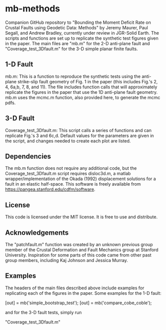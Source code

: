 # mb-methods
Companion GitHub repository to "Bounding the Moment Deficit Rate on Crustal Faults using Geodetic Data: Methods"
by Jeremy Maurer, Paul Segall, and Andrew Bradley, currently under review in JGR-Solid Earth. The scripts and functions are set up to replicate the synthetic 
test figures given in the paper. The main files are "mb.m" for the 2-D anti-plane fault and "Coverage_test_3Dfault.m"
for the 3-D simple planar finite faults.   

## 1-D Fault 
mb.m: 
This is a function to reproduce the synthetic tests using the anti-plane strike-slip fault geometry of Fig. 1 in 
the paper (this includes Fig.'s 2, 4, 6a,b, 7, 8, and 11). The file includes function calls that will approximately 
replicate the figures in the paper that use the 1D anti-plane fault geometry. mb.m uses the mcmc.m function, also 
provided here, to generate the mcmc pdfs. 

## 3-D Fault
Coverage_test_3Dfault.m:
This script calls a series of functions and can replicate Fig.'s 3 and 6c,d. Default values for the parameters are given in
the script, and changes needed to create each plot are listed. 

## Dependencies
The mb.m function does not require any additional code, but the Coverage_test_3Dfault.m script requires disloc3d.m, a matlab wrapper/implementation of the Okada (1992) displacement solutions for a fault in an elastic half-space. This software is freely available from https://pangea.stanford.edu/cdfm/software.

## License
This code is licensed under the MIT license. It is free to use and distribute. 

## Acknowledgements
The "patchfault.m" function was created by an unknown previous group member of the Crustal Deformation and Fault Mechanics
group at Stanford University. Inspiration for some parts of this code came from other past group members, including Kaj Johnson and Jessica Murray. 

## Examples
The headers of the main files described above include examples for replicating each of the figures in the paper. 
Some examples for the 1-D fault: 

 [out] = mb('simple_bootstrap_test');
 [out] = mb('compare_cobe_coble');

and for the 3-D fault tests, simply run 

"Coverage_test_3Dfault.m"



